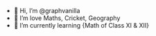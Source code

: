 - 👋 Hi, I’m @graphvanilla
- 👀 I’m love Maths, Cricket, Geography
- 🌱 I’m currently learning {Math of Class XI & XII}

<!---
graphvanilla/graphvanilla is a ✨ special ✨ repository because its `README.md` (this file) appears on your GitHub profile.
You can click the Preview link to take a look at your changes.
--->
